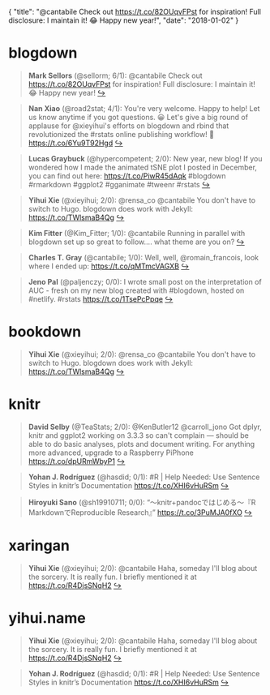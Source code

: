 {
  "title": "@cantabile Check out https://t.co/82OUqvFPst for inspiration! Full disclosure: I maintain it! 😂 Happy new year!",
  "date": "2018-01-02"
}

# blogdown

> **Mark Sellors** (@sellorm; 6/1): @cantabile Check out https://t.co/82OUqvFPst for inspiration! Full disclosure: I maintain it! 😂 Happy new year!  [&#8618;](https://twitter.com/xieyihui/status/947638180890718208)

<!-- -->


> **Nan Xiao** (@road2stat; 4/1): You're very welcome. Happy to help! Let us know anytime if you got questions. 😀 Let's give a big round of applause for @xieyihui's efforts on blogdown and rbind that revolutionized the #rstats online publishing workflow! 👏 https://t.co/6Yu9T92Hgd  [&#8618;](https://twitter.com/xieyihui/status/947781577110458369)

<!-- -->


> **Lucas Graybuck** (@hypercompetent; 2/0): New year, new blog! If you wondered how I made the animated tSNE plot I posted in December, you can find out here:  https://t.co/PiwR45dAqk #blogdown #rmarkdown #ggplot2 #gganimate #tweenr #rstats  [&#8618;](https://twitter.com/xieyihui/status/947929920625295361)

<!-- -->


> **Yihui Xie** (@xieyihui; 2/0): @rensa_co @cantabile You don't have to switch to Hugo. blogdown does work with Jekyll: https://t.co/TWlsmaB4Qg  [&#8618;](https://twitter.com/xieyihui/status/947675676949262337)

<!-- -->


> **Kim Fitter** (@Kim_Fitter; 1/0): @cantabile Running in parallel with blogdown set up so great to follow....  what theme are you on?  [&#8618;](https://twitter.com/xieyihui/status/947853170662879232)

<!-- -->


> **Charles T. Gray** (@cantabile; 1/0): Well, well, @romain_francois, look where I ended up: https://t.co/qMTmcVAGXB  [&#8618;](https://twitter.com/xieyihui/status/947642190066475008)

<!-- -->


> **Jeno Pal** (@paljenczy; 0/0): I wrote small post on the interpretation of AUC - fresh on my new blog created with #blogdown, hosted on #netlify. #rstats https://t.co/1TsePcPpqe  [&#8618;](https://twitter.com/xieyihui/status/947949092499542016)

<!-- -->


# bookdown

> **Yihui Xie** (@xieyihui; 2/0): @rensa_co @cantabile You don't have to switch to Hugo. blogdown does work with Jekyll: https://t.co/TWlsmaB4Qg  [&#8618;](https://twitter.com/xieyihui/status/947675676949262337)

<!-- -->


# knitr

> **David Selby** (@TeaStats; 2/0): @KenButler12 @carroll_jono Got dplyr, knitr and ggplot2 working on 3.3.3 so can't complain — should be able to do basic analyses, plots and document writing. For anything more advanced, upgrade to a Raspberry PiPhone https://t.co/dpURmWbyP1  [&#8618;](https://twitter.com/xieyihui/status/947882278113378304)

<!-- -->


> **Yohan J. Rodríguez** (@hasdid; 0/1): #R | Help Needed: Use Sentence Styles in knitr’s Documentation https://t.co/XHI6vHuRSm  [&#8618;](https://twitter.com/xieyihui/status/947924261884264448)

<!-- -->


> **Hiroyuki Sano** (@sh19910711; 0/0): “～knitr+pandocではじめる～『R MarkdownでReproducible Research』” https://t.co/3PuMJA0fXO  [&#8618;](https://twitter.com/xieyihui/status/947974505376366592)

<!-- -->


# xaringan

> **Yihui Xie** (@xieyihui; 2/0): @cantabile Haha, someday I'll blog about the sorcery. It is really fun.  I briefly mentioned it at https://t.co/R4DjsSNqH2  [&#8618;](https://twitter.com/xieyihui/status/947674915238490112)

<!-- -->


# yihui.name

> **Yihui Xie** (@xieyihui; 2/0): @cantabile Haha, someday I'll blog about the sorcery. It is really fun.  I briefly mentioned it at https://t.co/R4DjsSNqH2  [&#8618;](https://twitter.com/xieyihui/status/947674915238490112)

<!-- -->


> **Yohan J. Rodríguez** (@hasdid; 0/1): #R | Help Needed: Use Sentence Styles in knitr’s Documentation https://t.co/XHI6vHuRSm  [&#8618;](https://twitter.com/xieyihui/status/947924261884264448)

<!-- -->


